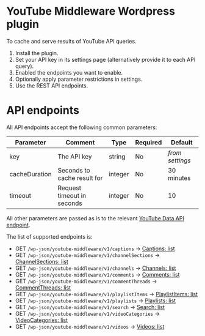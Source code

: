 # YouTube Middleware Wordpress plugin

To cache and serve results of YouTube API queries.

1. Install the plugin.
2. Set your API key in its settings page (alternatively provide it to each API query).
3. Enabled the endpoints you want to enable.
4. Optionally apply parameter restrictions in settings.
5. Use the REST API endpoints.

# API endpoints

All API endpoints accept the following common parameters:

| Parameter     | Comment                     | Type    | Required | Default         |
| ------------- | --------------------------- | ------- | -------- | --------------- |
| key           | The API key                 | string  | No       | _from settings_ |
| cacheDuration | Seconds to cache result for | integer | No       | 30 minutes      |
| timeout       | Request timeout in seconds  | integer | No       | 10              |

All other parameters are passed as is to the relevant [YouTube Data API endpoint](https://developers.google.com/youtube/v3/docs).

The list of supported endpoints is:

- GET `/wp-json/youtube-middleware/v1/captions` &#x2192; [Captions: list](https://developers.google.com/youtube/v3/docs/captions/list)
- GET `/wp-json/youtube-middleware/v1/channelSections` &#x2192; [ChannelSections: list](https://developers.google.com/youtube/v3/docs/channelSections/list)
- GET `/wp-json/youtube-middleware/v1/channels` &#x2192; [Channels: list](https://developers.google.com/youtube/v3/docs/channels/list)
- GET `/wp-json/youtube-middleware/v1/comments` &#x2192; [Comments: list](https://developers.google.com/youtube/v3/docs/comments/list)
- GET `/wp-json/youtube-middleware/v1/commentThreads` &#x2192; [CommentThreads: list](https://developers.google.com/youtube/v3/docs/commentThreads/list)
- GET `/wp-json/youtube-middleware/v1/playlistItems` &#x2192; [PlaylistItems: list](https://developers.google.com/youtube/v3/docs/playlistItems/list)
- GET `/wp-json/youtube-middleware/v1/playlists` &#x2192; [Playlists: list](https://developers.google.com/youtube/v3/docs/playlists/list)
- GET `/wp-json/youtube-middleware/v1/search` &#x2192; [Search: list](https://developers.google.com/youtube/v3/docs/search/list)
- GET `/wp-json/youtube-middleware/v1/videoCategories` &#x2192; [VideoCategories: list](https://developers.google.com/youtube/v3/docs/videoCategories/list)
- GET `/wp-json/youtube-middleware/v1/videos` &#x2192; [Videos: list](https://developers.google.com/youtube/v3/docs/videos/list)
